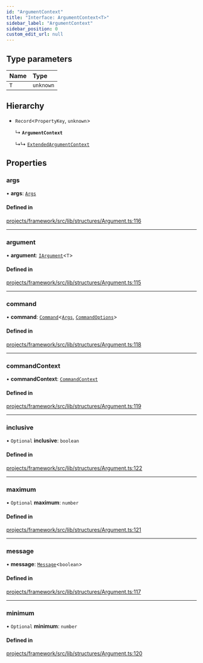 ```yaml
---
id: "ArgumentContext"
title: "Interface: ArgumentContext<T>"
sidebar_label: "ArgumentContext"
sidebar_position: 0
custom_edit_url: null
---
```


## Type parameters

| Name | Type |
| :------ | :------ |
| `T` | `unknown` |

## Hierarchy

- `Record`<`PropertyKey`, `unknown`\>

  ↳ **`ArgumentContext`**

  ↳↳ [`ExtendedArgumentContext`](ExtendedArgumentContext)

## Properties

### args

• **args**: [`Args`](../classes/Args)

#### Defined in

[projects/framework/src/lib/structures/Argument.ts:116](https://github.com/sapphiredev/framework/blob/5a4898f6/src/lib/structures/Argument.ts#L116)

___

### argument

• **argument**: [`IArgument`](IArgument)<`T`\>

#### Defined in

[projects/framework/src/lib/structures/Argument.ts:115](https://github.com/sapphiredev/framework/blob/5a4898f6/src/lib/structures/Argument.ts#L115)

___

### command

• **command**: [`Command`](../classes/Command)<[`Args`](../classes/Args), [`CommandOptions`](CommandOptions)\>

#### Defined in

[projects/framework/src/lib/structures/Argument.ts:118](https://github.com/sapphiredev/framework/blob/5a4898f6/src/lib/structures/Argument.ts#L118)

___

### commandContext

• **commandContext**: [`CommandContext`](CommandContext)

#### Defined in

[projects/framework/src/lib/structures/Argument.ts:119](https://github.com/sapphiredev/framework/blob/5a4898f6/src/lib/structures/Argument.ts#L119)

___

### inclusive

• `Optional` **inclusive**: `boolean`

#### Defined in

[projects/framework/src/lib/structures/Argument.ts:122](https://github.com/sapphiredev/framework/blob/5a4898f6/src/lib/structures/Argument.ts#L122)

___

### maximum

• `Optional` **maximum**: `number`

#### Defined in

[projects/framework/src/lib/structures/Argument.ts:121](https://github.com/sapphiredev/framework/blob/5a4898f6/src/lib/structures/Argument.ts#L121)

___

### message

• **message**: [`Message`](https://discord.js.org/#/docs/main/stable/class/Message)<`boolean`\>

#### Defined in

[projects/framework/src/lib/structures/Argument.ts:117](https://github.com/sapphiredev/framework/blob/5a4898f6/src/lib/structures/Argument.ts#L117)

___

### minimum

• `Optional` **minimum**: `number`

#### Defined in

[projects/framework/src/lib/structures/Argument.ts:120](https://github.com/sapphiredev/framework/blob/5a4898f6/src/lib/structures/Argument.ts#L120)
